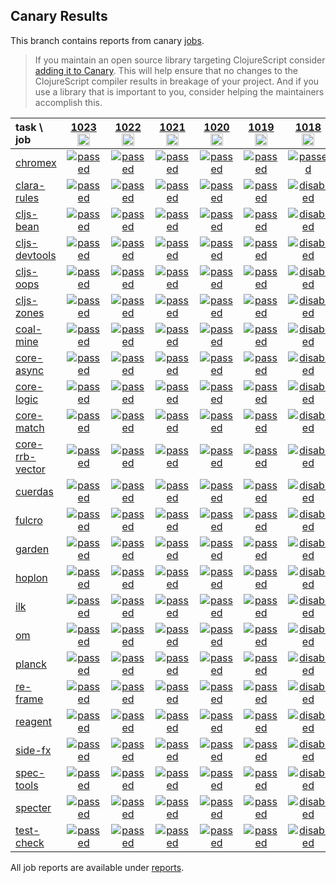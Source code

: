 ## Canary Results

This branch contains reports from canary [jobs](https://github.com/cljs-oss/canary/tree/jobs).

> If you maintain an open source library targeting ClojureScript consider [adding it to Canary](https://github.com/cljs-oss/canary/tree/master#how-to-participate). This will help ensure that no changes to the ClojureScript compiler results in breakage of your project. And if you use a library that is important to you, consider helping the maintainers accomplish this.

[//]: # (begin_overview_table)

| task \ job | <a href="reports/2019/07/19/job-001023-1.10.560-402d47eb" title="job #1023&#xA;&#xA;job&#xA;&#xA;requested by BinaryAge Bot (@babot) on 2019-07-19T06:00:15Z">1023<br/><img width=20 height=20 src="https://avatars0.githubusercontent.com/u/1476765?v=4&s=60"></a> | <a href="reports/2019/07/18/job-001022-1.10.560-402d47eb" title="job #1022&#xA;&#xA;job&#xA;&#xA;requested by BinaryAge Bot (@babot) on 2019-07-18T06:00:13Z">1022<br/><img width=20 height=20 src="https://avatars0.githubusercontent.com/u/1476765?v=4&s=60"></a> | <a href="reports/2019/07/17/job-001021-1.10.560-402d47eb" title="job #1021&#xA;&#xA;job&#xA;&#xA;requested by null (@null) on null">1021<br/><img width=20 height=20 src="null&s=60"></a> | <a href="reports/2019/07/16/job-001020-1.10.560-402d47eb" title="job #1020&#xA;&#xA;job&#xA;&#xA;requested by BinaryAge Bot (@babot) on 2019-07-16T06:00:13Z">1020<br/><img width=20 height=20 src="https://avatars0.githubusercontent.com/u/1476765?v=4&s=60"></a> | <a href="reports/2019/07/15/job-001019-1.10.556-11de795d" title="job #1019&#xA;&#xA;job&#xA;&#xA;requested by BinaryAge Bot (@babot) on 2019-07-15T06:00:13Z">1019<br/><img width=20 height=20 src="https://avatars0.githubusercontent.com/u/1476765?v=4&s=60"></a> | <a href="reports/2019/07/14/job-001018-1.10.556-11de795d" title="job #1018&#xA;&#xA;job --only chromex&#xA;&#xA;requested by Antonin Hildebrand (@darwin) on 2019-07-14T14:27:59Z">1018<br/><img width=20 height=20 src="https://avatars1.githubusercontent.com/u/5453?v=4&s=60"></a> | <a href="reports/2019/07/14/job-001016-1.10.556-11de795d" title="job #1016">1016</a> | <a href="reports/2019/07/13/job-001015-1.10.556-11de795d" title="job #1015">1015</a> | <a href="reports/2019/07/12/job-001014-1.10.556-11de795d" title="job #1014">1014</a> | <a href="reports/2019/07/11/job-001013-1.10.556-11de795d" title="job #1013">1013</a> |
| :--- | :---: | :---: | :---: | :---: | :---: | :---: | :---: | :---: | :---: | :---: |
| [chromex](https://github.com/binaryage/chromex) | <a href="reports/2019/07/19/job-001023-1.10.560-402d47eb#-chromex"><img title="passed" src="http://box.binaryage.com/s-passed.svg"><a> | <a href="reports/2019/07/18/job-001022-1.10.560-402d47eb#-chromex"><img title="passed" src="http://box.binaryage.com/s-passed.svg"><a> | <a href="reports/2019/07/17/job-001021-1.10.560-402d47eb#-chromex"><img title="passed" src="http://box.binaryage.com/s-passed.svg"><a> | <a href="reports/2019/07/16/job-001020-1.10.560-402d47eb#-chromex"><img title="passed" src="http://box.binaryage.com/s-passed.svg"><a> | <a href="reports/2019/07/15/job-001019-1.10.556-11de795d#-chromex"><img title="passed" src="http://box.binaryage.com/s-passed.svg"><a> | <a href="reports/2019/07/14/job-001018-1.10.556-11de795d#-chromex"><img title="passed" src="http://box.binaryage.com/s-passed.svg"><a> | <a href="reports/2019/07/14/job-001016-1.10.556-11de795d#-chromex"><img title="passed" src="http://box.binaryage.com/s-passed.svg"><a> | <a href="reports/2019/07/13/job-001015-1.10.556-11de795d#-chromex"><img title="passed" src="http://box.binaryage.com/s-passed.svg"><a> | <a href="reports/2019/07/12/job-001014-1.10.556-11de795d#-chromex"><img title="passed" src="http://box.binaryage.com/s-passed.svg"><a> | <a href="reports/2019/07/11/job-001013-1.10.556-11de795d#-chromex"><img title="passed" src="http://box.binaryage.com/s-passed.svg"><a> |
| [clara-rules](https://github.com/cerner/clara-rules) | <a href="reports/2019/07/19/job-001023-1.10.560-402d47eb#-clara-rules"><img title="passed" src="http://box.binaryage.com/s-passed.svg"><a> | <a href="reports/2019/07/18/job-001022-1.10.560-402d47eb#-clara-rules"><img title="passed" src="http://box.binaryage.com/s-passed.svg"><a> | <a href="reports/2019/07/17/job-001021-1.10.560-402d47eb#-clara-rules"><img title="passed" src="http://box.binaryage.com/s-passed.svg"><a> | <a href="reports/2019/07/16/job-001020-1.10.560-402d47eb#-clara-rules"><img title="passed" src="http://box.binaryage.com/s-passed.svg"><a> | <a href="reports/2019/07/15/job-001019-1.10.556-11de795d#-clara-rules"><img title="passed" src="http://box.binaryage.com/s-passed.svg"><a> | <a href="reports/2019/07/14/job-001018-1.10.556-11de795d#-clara-rules"><img title="disabled" src="http://box.binaryage.com/s-disabled.svg"><a> | <a href="reports/2019/07/14/job-001016-1.10.556-11de795d#-clara-rules"><img title="passed" src="http://box.binaryage.com/s-passed.svg"><a> | <a href="reports/2019/07/13/job-001015-1.10.556-11de795d#-clara-rules"><img title="passed" src="http://box.binaryage.com/s-passed.svg"><a> | <a href="reports/2019/07/12/job-001014-1.10.556-11de795d#-clara-rules"><img title="passed" src="http://box.binaryage.com/s-passed.svg"><a> | <a href="reports/2019/07/11/job-001013-1.10.556-11de795d#-clara-rules"><img title="passed" src="http://box.binaryage.com/s-passed.svg"><a> |
| [cljs-bean](https://github.com/mfikes/cljs-bean) | <a href="reports/2019/07/19/job-001023-1.10.560-402d47eb#-cljs-bean"><img title="passed" src="http://box.binaryage.com/s-passed.svg"><a> | <a href="reports/2019/07/18/job-001022-1.10.560-402d47eb#-cljs-bean"><img title="passed" src="http://box.binaryage.com/s-passed.svg"><a> | <a href="reports/2019/07/17/job-001021-1.10.560-402d47eb#-cljs-bean"><img title="passed" src="http://box.binaryage.com/s-passed.svg"><a> | <a href="reports/2019/07/16/job-001020-1.10.560-402d47eb#-cljs-bean"><img title="passed" src="http://box.binaryage.com/s-passed.svg"><a> | <a href="reports/2019/07/15/job-001019-1.10.556-11de795d#-cljs-bean"><img title="passed" src="http://box.binaryage.com/s-passed.svg"><a> | <a href="reports/2019/07/14/job-001018-1.10.556-11de795d#-cljs-bean"><img title="disabled" src="http://box.binaryage.com/s-disabled.svg"><a> | <a href="reports/2019/07/14/job-001016-1.10.556-11de795d#-cljs-bean"><img title="passed" src="http://box.binaryage.com/s-passed.svg"><a> | <a href="reports/2019/07/13/job-001015-1.10.556-11de795d#-cljs-bean"><img title="passed" src="http://box.binaryage.com/s-passed.svg"><a> | <a href="reports/2019/07/12/job-001014-1.10.556-11de795d#-cljs-bean"><img title="passed" src="http://box.binaryage.com/s-passed.svg"><a> | <a href="reports/2019/07/11/job-001013-1.10.556-11de795d#-cljs-bean"><img title="passed" src="http://box.binaryage.com/s-passed.svg"><a> |
| [cljs-devtools](https://github.com/binaryage/cljs-devtools) | <a href="reports/2019/07/19/job-001023-1.10.560-402d47eb#-cljs-devtools"><img title="passed" src="http://box.binaryage.com/s-passed.svg"><a> | <a href="reports/2019/07/18/job-001022-1.10.560-402d47eb#-cljs-devtools"><img title="passed" src="http://box.binaryage.com/s-passed.svg"><a> | <a href="reports/2019/07/17/job-001021-1.10.560-402d47eb#-cljs-devtools"><img title="passed" src="http://box.binaryage.com/s-passed.svg"><a> | <a href="reports/2019/07/16/job-001020-1.10.560-402d47eb#-cljs-devtools"><img title="passed" src="http://box.binaryage.com/s-passed.svg"><a> | <a href="reports/2019/07/15/job-001019-1.10.556-11de795d#-cljs-devtools"><img title="passed" src="http://box.binaryage.com/s-passed.svg"><a> | <a href="reports/2019/07/14/job-001018-1.10.556-11de795d#-cljs-devtools"><img title="disabled" src="http://box.binaryage.com/s-disabled.svg"><a> | <a href="reports/2019/07/14/job-001016-1.10.556-11de795d#-cljs-devtools"><img title="passed" src="http://box.binaryage.com/s-passed.svg"><a> | <a href="reports/2019/07/13/job-001015-1.10.556-11de795d#-cljs-devtools"><img title="passed" src="http://box.binaryage.com/s-passed.svg"><a> | <a href="reports/2019/07/12/job-001014-1.10.556-11de795d#-cljs-devtools"><img title="passed" src="http://box.binaryage.com/s-passed.svg"><a> | <a href="reports/2019/07/11/job-001013-1.10.556-11de795d#-cljs-devtools"><img title="passed" src="http://box.binaryage.com/s-passed.svg"><a> |
| [cljs-oops](https://github.com/binaryage/cljs-oops) | <a href="reports/2019/07/19/job-001023-1.10.560-402d47eb#-cljs-oops"><img title="passed" src="http://box.binaryage.com/s-passed.svg"><a> | <a href="reports/2019/07/18/job-001022-1.10.560-402d47eb#-cljs-oops"><img title="passed" src="http://box.binaryage.com/s-passed.svg"><a> | <a href="reports/2019/07/17/job-001021-1.10.560-402d47eb#-cljs-oops"><img title="passed" src="http://box.binaryage.com/s-passed.svg"><a> | <a href="reports/2019/07/16/job-001020-1.10.560-402d47eb#-cljs-oops"><img title="passed" src="http://box.binaryage.com/s-passed.svg"><a> | <a href="reports/2019/07/15/job-001019-1.10.556-11de795d#-cljs-oops"><img title="passed" src="http://box.binaryage.com/s-passed.svg"><a> | <a href="reports/2019/07/14/job-001018-1.10.556-11de795d#-cljs-oops"><img title="disabled" src="http://box.binaryage.com/s-disabled.svg"><a> | <a href="reports/2019/07/14/job-001016-1.10.556-11de795d#-cljs-oops"><img title="passed" src="http://box.binaryage.com/s-passed.svg"><a> | <a href="reports/2019/07/13/job-001015-1.10.556-11de795d#-cljs-oops"><img title="passed" src="http://box.binaryage.com/s-passed.svg"><a> | <a href="reports/2019/07/12/job-001014-1.10.556-11de795d#-cljs-oops"><img title="passed" src="http://box.binaryage.com/s-passed.svg"><a> | <a href="reports/2019/07/11/job-001013-1.10.556-11de795d#-cljs-oops"><img title="passed" src="http://box.binaryage.com/s-passed.svg"><a> |
| [cljs-zones](https://github.com/binaryage/cljs-zones) | <a href="reports/2019/07/19/job-001023-1.10.560-402d47eb#-cljs-zones"><img title="passed" src="http://box.binaryage.com/s-passed.svg"><a> | <a href="reports/2019/07/18/job-001022-1.10.560-402d47eb#-cljs-zones"><img title="passed" src="http://box.binaryage.com/s-passed.svg"><a> | <a href="reports/2019/07/17/job-001021-1.10.560-402d47eb#-cljs-zones"><img title="passed" src="http://box.binaryage.com/s-passed.svg"><a> | <a href="reports/2019/07/16/job-001020-1.10.560-402d47eb#-cljs-zones"><img title="passed" src="http://box.binaryage.com/s-passed.svg"><a> | <a href="reports/2019/07/15/job-001019-1.10.556-11de795d#-cljs-zones"><img title="passed" src="http://box.binaryage.com/s-passed.svg"><a> | <a href="reports/2019/07/14/job-001018-1.10.556-11de795d#-cljs-zones"><img title="disabled" src="http://box.binaryage.com/s-disabled.svg"><a> | <a href="reports/2019/07/14/job-001016-1.10.556-11de795d#-cljs-zones"><img title="passed" src="http://box.binaryage.com/s-passed.svg"><a> | <a href="reports/2019/07/13/job-001015-1.10.556-11de795d#-cljs-zones"><img title="passed" src="http://box.binaryage.com/s-passed.svg"><a> | <a href="reports/2019/07/12/job-001014-1.10.556-11de795d#-cljs-zones"><img title="passed" src="http://box.binaryage.com/s-passed.svg"><a> | <a href="reports/2019/07/11/job-001013-1.10.556-11de795d#-cljs-zones"><img title="passed" src="http://box.binaryage.com/s-passed.svg"><a> |
| [coal-mine](https://github.com/mfikes/coal-mine) | <a href="reports/2019/07/19/job-001023-1.10.560-402d47eb#-coal-mine"><img title="passed" src="http://box.binaryage.com/s-passed.svg"><a> | <a href="reports/2019/07/18/job-001022-1.10.560-402d47eb#-coal-mine"><img title="passed" src="http://box.binaryage.com/s-passed.svg"><a> | <a href="reports/2019/07/17/job-001021-1.10.560-402d47eb#-coal-mine"><img title="passed" src="http://box.binaryage.com/s-passed.svg"><a> | <a href="reports/2019/07/16/job-001020-1.10.560-402d47eb#-coal-mine"><img title="passed" src="http://box.binaryage.com/s-passed.svg"><a> | <a href="reports/2019/07/15/job-001019-1.10.556-11de795d#-coal-mine"><img title="passed" src="http://box.binaryage.com/s-passed.svg"><a> | <a href="reports/2019/07/14/job-001018-1.10.556-11de795d#-coal-mine"><img title="disabled" src="http://box.binaryage.com/s-disabled.svg"><a> | <a href="reports/2019/07/14/job-001016-1.10.556-11de795d#-coal-mine"><img title="passed" src="http://box.binaryage.com/s-passed.svg"><a> | <a href="reports/2019/07/13/job-001015-1.10.556-11de795d#-coal-mine"><img title="passed" src="http://box.binaryage.com/s-passed.svg"><a> | <a href="reports/2019/07/12/job-001014-1.10.556-11de795d#-coal-mine"><img title="passed" src="http://box.binaryage.com/s-passed.svg"><a> | <a href="reports/2019/07/11/job-001013-1.10.556-11de795d#-coal-mine"><img title="passed" src="http://box.binaryage.com/s-passed.svg"><a> |
| [core-async](https://github.com/clojure/core.async) | <a href="reports/2019/07/19/job-001023-1.10.560-402d47eb#-core-async"><img title="passed" src="http://box.binaryage.com/s-passed.svg"><a> | <a href="reports/2019/07/18/job-001022-1.10.560-402d47eb#-core-async"><img title="passed" src="http://box.binaryage.com/s-passed.svg"><a> | <a href="reports/2019/07/17/job-001021-1.10.560-402d47eb#-core-async"><img title="passed" src="http://box.binaryage.com/s-passed.svg"><a> | <a href="reports/2019/07/16/job-001020-1.10.560-402d47eb#-core-async"><img title="passed" src="http://box.binaryage.com/s-passed.svg"><a> | <a href="reports/2019/07/15/job-001019-1.10.556-11de795d#-core-async"><img title="passed" src="http://box.binaryage.com/s-passed.svg"><a> | <a href="reports/2019/07/14/job-001018-1.10.556-11de795d#-core-async"><img title="disabled" src="http://box.binaryage.com/s-disabled.svg"><a> | <a href="reports/2019/07/14/job-001016-1.10.556-11de795d#-core-async"><img title="passed" src="http://box.binaryage.com/s-passed.svg"><a> | <a href="reports/2019/07/13/job-001015-1.10.556-11de795d#-core-async"><img title="passed" src="http://box.binaryage.com/s-passed.svg"><a> | <a href="reports/2019/07/12/job-001014-1.10.556-11de795d#-core-async"><img title="passed" src="http://box.binaryage.com/s-passed.svg"><a> | <a href="reports/2019/07/11/job-001013-1.10.556-11de795d#-core-async"><img title="passed" src="http://box.binaryage.com/s-passed.svg"><a> |
| [core-logic](https://github.com/clojure/core.logic) | <a href="reports/2019/07/19/job-001023-1.10.560-402d47eb#-core-logic"><img title="passed" src="http://box.binaryage.com/s-passed.svg"><a> | <a href="reports/2019/07/18/job-001022-1.10.560-402d47eb#-core-logic"><img title="passed" src="http://box.binaryage.com/s-passed.svg"><a> | <a href="reports/2019/07/17/job-001021-1.10.560-402d47eb#-core-logic"><img title="passed" src="http://box.binaryage.com/s-passed.svg"><a> | <a href="reports/2019/07/16/job-001020-1.10.560-402d47eb#-core-logic"><img title="passed" src="http://box.binaryage.com/s-passed.svg"><a> | <a href="reports/2019/07/15/job-001019-1.10.556-11de795d#-core-logic"><img title="passed" src="http://box.binaryage.com/s-passed.svg"><a> | <a href="reports/2019/07/14/job-001018-1.10.556-11de795d#-core-logic"><img title="disabled" src="http://box.binaryage.com/s-disabled.svg"><a> | <a href="reports/2019/07/14/job-001016-1.10.556-11de795d#-core-logic"><img title="passed" src="http://box.binaryage.com/s-passed.svg"><a> | <a href="reports/2019/07/13/job-001015-1.10.556-11de795d#-core-logic"><img title="passed" src="http://box.binaryage.com/s-passed.svg"><a> | <a href="reports/2019/07/12/job-001014-1.10.556-11de795d#-core-logic"><img title="passed" src="http://box.binaryage.com/s-passed.svg"><a> | <a href="reports/2019/07/11/job-001013-1.10.556-11de795d#-core-logic"><img title="passed" src="http://box.binaryage.com/s-passed.svg"><a> |
| [core-match](https://github.com/clojure/core.match) | <a href="reports/2019/07/19/job-001023-1.10.560-402d47eb#-core-match"><img title="passed" src="http://box.binaryage.com/s-passed.svg"><a> | <a href="reports/2019/07/18/job-001022-1.10.560-402d47eb#-core-match"><img title="passed" src="http://box.binaryage.com/s-passed.svg"><a> | <a href="reports/2019/07/17/job-001021-1.10.560-402d47eb#-core-match"><img title="passed" src="http://box.binaryage.com/s-passed.svg"><a> | <a href="reports/2019/07/16/job-001020-1.10.560-402d47eb#-core-match"><img title="passed" src="http://box.binaryage.com/s-passed.svg"><a> | <a href="reports/2019/07/15/job-001019-1.10.556-11de795d#-core-match"><img title="passed" src="http://box.binaryage.com/s-passed.svg"><a> | <a href="reports/2019/07/14/job-001018-1.10.556-11de795d#-core-match"><img title="disabled" src="http://box.binaryage.com/s-disabled.svg"><a> | <a href="reports/2019/07/14/job-001016-1.10.556-11de795d#-core-match"><img title="passed" src="http://box.binaryage.com/s-passed.svg"><a> | <a href="reports/2019/07/13/job-001015-1.10.556-11de795d#-core-match"><img title="passed" src="http://box.binaryage.com/s-passed.svg"><a> | <a href="reports/2019/07/12/job-001014-1.10.556-11de795d#-core-match"><img title="passed" src="http://box.binaryage.com/s-passed.svg"><a> | <a href="reports/2019/07/11/job-001013-1.10.556-11de795d#-core-match"><img title="passed" src="http://box.binaryage.com/s-passed.svg"><a> |
| [core-rrb-vector](https://github.com/clojure/core.rrb-vector) | <a href="reports/2019/07/19/job-001023-1.10.560-402d47eb#-core-rrb-vector"><img title="passed" src="http://box.binaryage.com/s-passed.svg"><a> | <a href="reports/2019/07/18/job-001022-1.10.560-402d47eb#-core-rrb-vector"><img title="passed" src="http://box.binaryage.com/s-passed.svg"><a> | <a href="reports/2019/07/17/job-001021-1.10.560-402d47eb#-core-rrb-vector"><img title="passed" src="http://box.binaryage.com/s-passed.svg"><a> | <a href="reports/2019/07/16/job-001020-1.10.560-402d47eb#-core-rrb-vector"><img title="passed" src="http://box.binaryage.com/s-passed.svg"><a> | <a href="reports/2019/07/15/job-001019-1.10.556-11de795d#-core-rrb-vector"><img title="passed" src="http://box.binaryage.com/s-passed.svg"><a> | <a href="reports/2019/07/14/job-001018-1.10.556-11de795d#-core-rrb-vector"><img title="disabled" src="http://box.binaryage.com/s-disabled.svg"><a> | <a href="reports/2019/07/14/job-001016-1.10.556-11de795d#-core-rrb-vector"><img title="passed" src="http://box.binaryage.com/s-passed.svg"><a> | <a href="reports/2019/07/13/job-001015-1.10.556-11de795d#-core-rrb-vector"><img title="passed" src="http://box.binaryage.com/s-passed.svg"><a> | <a href="reports/2019/07/12/job-001014-1.10.556-11de795d#-core-rrb-vector"><img title="passed" src="http://box.binaryage.com/s-passed.svg"><a> | <a href="reports/2019/07/11/job-001013-1.10.556-11de795d#-core-rrb-vector"><img title="passed" src="http://box.binaryage.com/s-passed.svg"><a> |
| [cuerdas](https://github.com/funcool/cuerdas) | <a href="reports/2019/07/19/job-001023-1.10.560-402d47eb#-cuerdas"><img title="passed" src="http://box.binaryage.com/s-passed.svg"><a> | <a href="reports/2019/07/18/job-001022-1.10.560-402d47eb#-cuerdas"><img title="passed" src="http://box.binaryage.com/s-passed.svg"><a> | <a href="reports/2019/07/17/job-001021-1.10.560-402d47eb#-cuerdas"><img title="passed" src="http://box.binaryage.com/s-passed.svg"><a> | <a href="reports/2019/07/16/job-001020-1.10.560-402d47eb#-cuerdas"><img title="passed" src="http://box.binaryage.com/s-passed.svg"><a> | <a href="reports/2019/07/15/job-001019-1.10.556-11de795d#-cuerdas"><img title="passed" src="http://box.binaryage.com/s-passed.svg"><a> | <a href="reports/2019/07/14/job-001018-1.10.556-11de795d#-cuerdas"><img title="disabled" src="http://box.binaryage.com/s-disabled.svg"><a> | <a href="reports/2019/07/14/job-001016-1.10.556-11de795d#-cuerdas"><img title="passed" src="http://box.binaryage.com/s-passed.svg"><a> | <a href="reports/2019/07/13/job-001015-1.10.556-11de795d#-cuerdas"><img title="passed" src="http://box.binaryage.com/s-passed.svg"><a> | <a href="reports/2019/07/12/job-001014-1.10.556-11de795d#-cuerdas"><img title="passed" src="http://box.binaryage.com/s-passed.svg"><a> | <a href="reports/2019/07/11/job-001013-1.10.556-11de795d#-cuerdas"><img title="passed" src="http://box.binaryage.com/s-passed.svg"><a> |
| [fulcro](https://github.com/fulcrologic/fulcro) | <a href="reports/2019/07/19/job-001023-1.10.560-402d47eb#-fulcro"><img title="passed" src="http://box.binaryage.com/s-passed.svg"><a> | <a href="reports/2019/07/18/job-001022-1.10.560-402d47eb#-fulcro"><img title="passed" src="http://box.binaryage.com/s-passed.svg"><a> | <a href="reports/2019/07/17/job-001021-1.10.560-402d47eb#-fulcro"><img title="passed" src="http://box.binaryage.com/s-passed.svg"><a> | <a href="reports/2019/07/16/job-001020-1.10.560-402d47eb#-fulcro"><img title="passed" src="http://box.binaryage.com/s-passed.svg"><a> | <a href="reports/2019/07/15/job-001019-1.10.556-11de795d#-fulcro"><img title="passed" src="http://box.binaryage.com/s-passed.svg"><a> | <a href="reports/2019/07/14/job-001018-1.10.556-11de795d#-fulcro"><img title="disabled" src="http://box.binaryage.com/s-disabled.svg"><a> | <a href="reports/2019/07/14/job-001016-1.10.556-11de795d#-fulcro"><img title="passed" src="http://box.binaryage.com/s-passed.svg"><a> | <a href="reports/2019/07/13/job-001015-1.10.556-11de795d#-fulcro"><img title="passed" src="http://box.binaryage.com/s-passed.svg"><a> | <a href="reports/2019/07/12/job-001014-1.10.556-11de795d#-fulcro"><img title="passed" src="http://box.binaryage.com/s-passed.svg"><a> | <a href="reports/2019/07/11/job-001013-1.10.556-11de795d#-fulcro"><img title="passed" src="http://box.binaryage.com/s-passed.svg"><a> |
| [garden](https://github.com/noprompt/garden) | <a href="reports/2019/07/19/job-001023-1.10.560-402d47eb#-garden"><img title="passed" src="http://box.binaryage.com/s-passed.svg"><a> | <a href="reports/2019/07/18/job-001022-1.10.560-402d47eb#-garden"><img title="passed" src="http://box.binaryage.com/s-passed.svg"><a> | <a href="reports/2019/07/17/job-001021-1.10.560-402d47eb#-garden"><img title="passed" src="http://box.binaryage.com/s-passed.svg"><a> | <a href="reports/2019/07/16/job-001020-1.10.560-402d47eb#-garden"><img title="passed" src="http://box.binaryage.com/s-passed.svg"><a> | <a href="reports/2019/07/15/job-001019-1.10.556-11de795d#-garden"><img title="passed" src="http://box.binaryage.com/s-passed.svg"><a> | <a href="reports/2019/07/14/job-001018-1.10.556-11de795d#-garden"><img title="disabled" src="http://box.binaryage.com/s-disabled.svg"><a> | <a href="reports/2019/07/14/job-001016-1.10.556-11de795d#-garden"><img title="passed" src="http://box.binaryage.com/s-passed.svg"><a> | <a href="reports/2019/07/13/job-001015-1.10.556-11de795d#-garden"><img title="passed" src="http://box.binaryage.com/s-passed.svg"><a> | <a href="reports/2019/07/12/job-001014-1.10.556-11de795d#-garden"><img title="passed" src="http://box.binaryage.com/s-passed.svg"><a> | <a href="reports/2019/07/11/job-001013-1.10.556-11de795d#-garden"><img title="passed" src="http://box.binaryage.com/s-passed.svg"><a> |
| [hoplon](https://github.com/hoplon/hoplon) | <a href="reports/2019/07/19/job-001023-1.10.560-402d47eb#-hoplon"><img title="passed" src="http://box.binaryage.com/s-passed.svg"><a> | <a href="reports/2019/07/18/job-001022-1.10.560-402d47eb#-hoplon"><img title="passed" src="http://box.binaryage.com/s-passed.svg"><a> | <a href="reports/2019/07/17/job-001021-1.10.560-402d47eb#-hoplon"><img title="passed" src="http://box.binaryage.com/s-passed.svg"><a> | <a href="reports/2019/07/16/job-001020-1.10.560-402d47eb#-hoplon"><img title="passed" src="http://box.binaryage.com/s-passed.svg"><a> | <a href="reports/2019/07/15/job-001019-1.10.556-11de795d#-hoplon"><img title="passed" src="http://box.binaryage.com/s-passed.svg"><a> | <a href="reports/2019/07/14/job-001018-1.10.556-11de795d#-hoplon"><img title="disabled" src="http://box.binaryage.com/s-disabled.svg"><a> | <a href="reports/2019/07/14/job-001016-1.10.556-11de795d#-hoplon"><img title="passed" src="http://box.binaryage.com/s-passed.svg"><a> | <a href="reports/2019/07/13/job-001015-1.10.556-11de795d#-hoplon"><img title="passed" src="http://box.binaryage.com/s-passed.svg"><a> | <a href="reports/2019/07/12/job-001014-1.10.556-11de795d#-hoplon"><img title="passed" src="http://box.binaryage.com/s-passed.svg"><a> | <a href="reports/2019/07/11/job-001013-1.10.556-11de795d#-hoplon"><img title="passed" src="http://box.binaryage.com/s-passed.svg"><a> |
| [ilk](https://github.com/mfikes/ilk) | <a href="reports/2019/07/19/job-001023-1.10.560-402d47eb#-ilk"><img title="passed" src="http://box.binaryage.com/s-passed.svg"><a> | <a href="reports/2019/07/18/job-001022-1.10.560-402d47eb#-ilk"><img title="passed" src="http://box.binaryage.com/s-passed.svg"><a> | <a href="reports/2019/07/17/job-001021-1.10.560-402d47eb#-ilk"><img title="passed" src="http://box.binaryage.com/s-passed.svg"><a> | <a href="reports/2019/07/16/job-001020-1.10.560-402d47eb#-ilk"><img title="passed" src="http://box.binaryage.com/s-passed.svg"><a> | <a href="reports/2019/07/15/job-001019-1.10.556-11de795d#-ilk"><img title="passed" src="http://box.binaryage.com/s-passed.svg"><a> | <a href="reports/2019/07/14/job-001018-1.10.556-11de795d#-ilk"><img title="disabled" src="http://box.binaryage.com/s-disabled.svg"><a> | <a href="reports/2019/07/14/job-001016-1.10.556-11de795d#-ilk"><img title="passed" src="http://box.binaryage.com/s-passed.svg"><a> | <a href="reports/2019/07/13/job-001015-1.10.556-11de795d#-ilk"><img title="passed" src="http://box.binaryage.com/s-passed.svg"><a> | <a href="reports/2019/07/12/job-001014-1.10.556-11de795d#-ilk"><img title="passed" src="http://box.binaryage.com/s-passed.svg"><a> | <a href="reports/2019/07/11/job-001013-1.10.556-11de795d#-ilk"><img title="passed" src="http://box.binaryage.com/s-passed.svg"><a> |
| [om](https://github.com/omcljs/om) | <a href="reports/2019/07/19/job-001023-1.10.560-402d47eb#-om"><img title="passed" src="http://box.binaryage.com/s-passed.svg"><a> | <a href="reports/2019/07/18/job-001022-1.10.560-402d47eb#-om"><img title="passed" src="http://box.binaryage.com/s-passed.svg"><a> | <a href="reports/2019/07/17/job-001021-1.10.560-402d47eb#-om"><img title="passed" src="http://box.binaryage.com/s-passed.svg"><a> | <a href="reports/2019/07/16/job-001020-1.10.560-402d47eb#-om"><img title="passed" src="http://box.binaryage.com/s-passed.svg"><a> | <a href="reports/2019/07/15/job-001019-1.10.556-11de795d#-om"><img title="passed" src="http://box.binaryage.com/s-passed.svg"><a> | <a href="reports/2019/07/14/job-001018-1.10.556-11de795d#-om"><img title="disabled" src="http://box.binaryage.com/s-disabled.svg"><a> | <a href="reports/2019/07/14/job-001016-1.10.556-11de795d#-om"><img title="passed" src="http://box.binaryage.com/s-passed.svg"><a> | <a href="reports/2019/07/13/job-001015-1.10.556-11de795d#-om"><img title="passed" src="http://box.binaryage.com/s-passed.svg"><a> | <a href="reports/2019/07/12/job-001014-1.10.556-11de795d#-om"><img title="passed" src="http://box.binaryage.com/s-passed.svg"><a> | <a href="reports/2019/07/11/job-001013-1.10.556-11de795d#-om"><img title="passed" src="http://box.binaryage.com/s-passed.svg"><a> |
| [planck](https://github.com/planck-repl/planck) | <a href="reports/2019/07/19/job-001023-1.10.560-402d47eb#-planck"><img title="passed" src="http://box.binaryage.com/s-passed.svg"><a> | <a href="reports/2019/07/18/job-001022-1.10.560-402d47eb#-planck"><img title="passed" src="http://box.binaryage.com/s-passed.svg"><a> | <a href="reports/2019/07/17/job-001021-1.10.560-402d47eb#-planck"><img title="passed" src="http://box.binaryage.com/s-passed.svg"><a> | <a href="reports/2019/07/16/job-001020-1.10.560-402d47eb#-planck"><img title="passed" src="http://box.binaryage.com/s-passed.svg"><a> | <a href="reports/2019/07/15/job-001019-1.10.556-11de795d#-planck"><img title="passed" src="http://box.binaryage.com/s-passed.svg"><a> | <a href="reports/2019/07/14/job-001018-1.10.556-11de795d#-planck"><img title="disabled" src="http://box.binaryage.com/s-disabled.svg"><a> | <a href="reports/2019/07/14/job-001016-1.10.556-11de795d#-planck"><img title="passed" src="http://box.binaryage.com/s-passed.svg"><a> | <a href="reports/2019/07/13/job-001015-1.10.556-11de795d#-planck"><img title="passed" src="http://box.binaryage.com/s-passed.svg"><a> | <a href="reports/2019/07/12/job-001014-1.10.556-11de795d#-planck"><img title="passed" src="http://box.binaryage.com/s-passed.svg"><a> | <a href="reports/2019/07/11/job-001013-1.10.556-11de795d#-planck"><img title="passed" src="http://box.binaryage.com/s-passed.svg"><a> |
| [re-frame](https://github.com/Day8/re-frame) | <a href="reports/2019/07/19/job-001023-1.10.560-402d47eb#-re-frame"><img title="passed" src="http://box.binaryage.com/s-passed.svg"><a> | <a href="reports/2019/07/18/job-001022-1.10.560-402d47eb#-re-frame"><img title="passed" src="http://box.binaryage.com/s-passed.svg"><a> | <a href="reports/2019/07/17/job-001021-1.10.560-402d47eb#-re-frame"><img title="passed" src="http://box.binaryage.com/s-passed.svg"><a> | <a href="reports/2019/07/16/job-001020-1.10.560-402d47eb#-re-frame"><img title="passed" src="http://box.binaryage.com/s-passed.svg"><a> | <a href="reports/2019/07/15/job-001019-1.10.556-11de795d#-re-frame"><img title="passed" src="http://box.binaryage.com/s-passed.svg"><a> | <a href="reports/2019/07/14/job-001018-1.10.556-11de795d#-re-frame"><img title="disabled" src="http://box.binaryage.com/s-disabled.svg"><a> | <a href="reports/2019/07/14/job-001016-1.10.556-11de795d#-re-frame"><img title="passed" src="http://box.binaryage.com/s-passed.svg"><a> | <a href="reports/2019/07/13/job-001015-1.10.556-11de795d#-re-frame"><img title="passed" src="http://box.binaryage.com/s-passed.svg"><a> | <a href="reports/2019/07/12/job-001014-1.10.556-11de795d#-re-frame"><img title="passed" src="http://box.binaryage.com/s-passed.svg"><a> | <a href="reports/2019/07/11/job-001013-1.10.556-11de795d#-re-frame"><img title="passed" src="http://box.binaryage.com/s-passed.svg"><a> |
| [reagent](https://github.com/reagent-project/reagent) | <a href="reports/2019/07/19/job-001023-1.10.560-402d47eb#-reagent"><img title="passed" src="http://box.binaryage.com/s-passed.svg"><a> | <a href="reports/2019/07/18/job-001022-1.10.560-402d47eb#-reagent"><img title="passed" src="http://box.binaryage.com/s-passed.svg"><a> | <a href="reports/2019/07/17/job-001021-1.10.560-402d47eb#-reagent"><img title="passed" src="http://box.binaryage.com/s-passed.svg"><a> | <a href="reports/2019/07/16/job-001020-1.10.560-402d47eb#-reagent"><img title="passed" src="http://box.binaryage.com/s-passed.svg"><a> | <a href="reports/2019/07/15/job-001019-1.10.556-11de795d#-reagent"><img title="passed" src="http://box.binaryage.com/s-passed.svg"><a> | <a href="reports/2019/07/14/job-001018-1.10.556-11de795d#-reagent"><img title="disabled" src="http://box.binaryage.com/s-disabled.svg"><a> | <a href="reports/2019/07/14/job-001016-1.10.556-11de795d#-reagent"><img title="passed" src="http://box.binaryage.com/s-passed.svg"><a> | <a href="reports/2019/07/13/job-001015-1.10.556-11de795d#-reagent"><img title="passed" src="http://box.binaryage.com/s-passed.svg"><a> | <a href="reports/2019/07/12/job-001014-1.10.556-11de795d#-reagent"><img title="passed" src="http://box.binaryage.com/s-passed.svg"><a> | <a href="reports/2019/07/11/job-001013-1.10.556-11de795d#-reagent"><img title="passed" src="http://box.binaryage.com/s-passed.svg"><a> |
| [side-fx](https://github.com/cljsrn/side-fx) | <a href="reports/2019/07/19/job-001023-1.10.560-402d47eb#-side-fx"><img title="passed" src="http://box.binaryage.com/s-passed.svg"><a> | <a href="reports/2019/07/18/job-001022-1.10.560-402d47eb#-side-fx"><img title="passed" src="http://box.binaryage.com/s-passed.svg"><a> | <a href="reports/2019/07/17/job-001021-1.10.560-402d47eb#-side-fx"><img title="passed" src="http://box.binaryage.com/s-passed.svg"><a> | <a href="reports/2019/07/16/job-001020-1.10.560-402d47eb#-side-fx"><img title="passed" src="http://box.binaryage.com/s-passed.svg"><a> | <a href="reports/2019/07/15/job-001019-1.10.556-11de795d#-side-fx"><img title="passed" src="http://box.binaryage.com/s-passed.svg"><a> | <a href="reports/2019/07/14/job-001018-1.10.556-11de795d#-side-fx"><img title="disabled" src="http://box.binaryage.com/s-disabled.svg"><a> | <a href="reports/2019/07/14/job-001016-1.10.556-11de795d#-side-fx"><img title="passed" src="http://box.binaryage.com/s-passed.svg"><a> | <a href="reports/2019/07/13/job-001015-1.10.556-11de795d#-side-fx"><img title="passed" src="http://box.binaryage.com/s-passed.svg"><a> | <a href="reports/2019/07/12/job-001014-1.10.556-11de795d#-side-fx"><img title="passed" src="http://box.binaryage.com/s-passed.svg"><a> | <a href="reports/2019/07/11/job-001013-1.10.556-11de795d#-side-fx"><img title="passed" src="http://box.binaryage.com/s-passed.svg"><a> |
| [spec-tools](https://github.com/metosin/spec-tools) | <a href="reports/2019/07/19/job-001023-1.10.560-402d47eb#-spec-tools"><img title="passed" src="http://box.binaryage.com/s-passed.svg"><a> | <a href="reports/2019/07/18/job-001022-1.10.560-402d47eb#-spec-tools"><img title="passed" src="http://box.binaryage.com/s-passed.svg"><a> | <a href="reports/2019/07/17/job-001021-1.10.560-402d47eb#-spec-tools"><img title="passed" src="http://box.binaryage.com/s-passed.svg"><a> | <a href="reports/2019/07/16/job-001020-1.10.560-402d47eb#-spec-tools"><img title="passed" src="http://box.binaryage.com/s-passed.svg"><a> | <a href="reports/2019/07/15/job-001019-1.10.556-11de795d#-spec-tools"><img title="passed" src="http://box.binaryage.com/s-passed.svg"><a> | <a href="reports/2019/07/14/job-001018-1.10.556-11de795d#-spec-tools"><img title="disabled" src="http://box.binaryage.com/s-disabled.svg"><a> | <a href="reports/2019/07/14/job-001016-1.10.556-11de795d#-spec-tools"><img title="passed" src="http://box.binaryage.com/s-passed.svg"><a> | <a href="reports/2019/07/13/job-001015-1.10.556-11de795d#-spec-tools"><img title="passed" src="http://box.binaryage.com/s-passed.svg"><a> | <a href="reports/2019/07/12/job-001014-1.10.556-11de795d#-spec-tools"><img title="passed" src="http://box.binaryage.com/s-passed.svg"><a> | <a href="reports/2019/07/11/job-001013-1.10.556-11de795d#-spec-tools"><img title="passed" src="http://box.binaryage.com/s-passed.svg"><a> |
| [specter](https://github.com/nathanmarz/specter) | <a href="reports/2019/07/19/job-001023-1.10.560-402d47eb#-specter"><img title="passed" src="http://box.binaryage.com/s-passed.svg"><a> | <a href="reports/2019/07/18/job-001022-1.10.560-402d47eb#-specter"><img title="passed" src="http://box.binaryage.com/s-passed.svg"><a> | <a href="reports/2019/07/17/job-001021-1.10.560-402d47eb#-specter"><img title="passed" src="http://box.binaryage.com/s-passed.svg"><a> | <a href="reports/2019/07/16/job-001020-1.10.560-402d47eb#-specter"><img title="passed" src="http://box.binaryage.com/s-passed.svg"><a> | <a href="reports/2019/07/15/job-001019-1.10.556-11de795d#-specter"><img title="passed" src="http://box.binaryage.com/s-passed.svg"><a> | <a href="reports/2019/07/14/job-001018-1.10.556-11de795d#-specter"><img title="disabled" src="http://box.binaryage.com/s-disabled.svg"><a> | <a href="reports/2019/07/14/job-001016-1.10.556-11de795d#-specter"><img title="passed" src="http://box.binaryage.com/s-passed.svg"><a> | <a href="reports/2019/07/13/job-001015-1.10.556-11de795d#-specter"><img title="passed" src="http://box.binaryage.com/s-passed.svg"><a> | <a href="reports/2019/07/12/job-001014-1.10.556-11de795d#-specter"><img title="passed" src="http://box.binaryage.com/s-passed.svg"><a> | <a href="reports/2019/07/11/job-001013-1.10.556-11de795d#-specter"><img title="passed" src="http://box.binaryage.com/s-passed.svg"><a> |
| [test-check](https://github.com/clojure/test.check) | <a href="reports/2019/07/19/job-001023-1.10.560-402d47eb#-test-check"><img title="passed" src="http://box.binaryage.com/s-passed.svg"><a> | <a href="reports/2019/07/18/job-001022-1.10.560-402d47eb#-test-check"><img title="passed" src="http://box.binaryage.com/s-passed.svg"><a> | <a href="reports/2019/07/17/job-001021-1.10.560-402d47eb#-test-check"><img title="passed" src="http://box.binaryage.com/s-passed.svg"><a> | <a href="reports/2019/07/16/job-001020-1.10.560-402d47eb#-test-check"><img title="passed" src="http://box.binaryage.com/s-passed.svg"><a> | <a href="reports/2019/07/15/job-001019-1.10.556-11de795d#-test-check"><img title="passed" src="http://box.binaryage.com/s-passed.svg"><a> | <a href="reports/2019/07/14/job-001018-1.10.556-11de795d#-test-check"><img title="disabled" src="http://box.binaryage.com/s-disabled.svg"><a> | <a href="reports/2019/07/14/job-001016-1.10.556-11de795d#-test-check"><img title="passed" src="http://box.binaryage.com/s-passed.svg"><a> | <a href="reports/2019/07/13/job-001015-1.10.556-11de795d#-test-check"><img title="passed" src="http://box.binaryage.com/s-passed.svg"><a> | <a href="reports/2019/07/12/job-001014-1.10.556-11de795d#-test-check"><img title="failed" src="http://box.binaryage.com/s-failed.svg"><a> | <a href="reports/2019/07/11/job-001013-1.10.556-11de795d#-test-check"><img title="passed" src="http://box.binaryage.com/s-passed.svg"><a> |

[//]: # (end_overview_table)

All job reports are available under [reports](reports).
